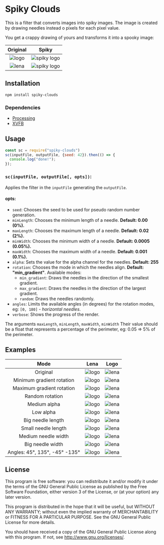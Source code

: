 # Spiky Clouds
This is a filter that converts images into spiky images.
The image is created by drawing needles instead o pixels for each pixel value.

You get a crappy drawing of yours and transforms it into a spooky image:

|Original|Spiky|
|:-------------------------:|:-------------------------:|
|![logo](docs/spiky-clouds.png)|![spiky logo](docs/spiky-clouds-min-gradient.png)|
|![lena](docs/lena.png)|![spiky logo](docs/lena-min-gradient.png)|


## Installation
```bash
npm install spiky-clouds
```
### Dependencies
-   [Processing](https://processing.org/)
-   [XVFB](https://www.x.org/archive/X11R7.7/doc/man/man1/Xvfb.1.xhtml)

## Usage
```javascript
const sc = require("spiky-clouds")
sc(inputFile, outputFile, {seed: 42}).then(() => {
  console.log("done!");
});
```
### `sc(inputFile, outputFile[, opts])`:
Applies the filter in the `inputFile` generating the `outputFile`.
#### opts:
-   `seed`: Chooses the seed to be used for pseudo random number generation.
-   `minLength`: Chooses the minimum length of a needle. **Default: 0.00 (0%).**
-   `maxLength`: Chooses the maximum length of a needle. **Default: 0.02 (2%).**
-   `minWidth`: Chooses the minimum width of a needle. **Default: 0.0005 (0.05%).**
-   `maxWidth`: Chooses the maximum width of a needle. **Default: 0.001 (0.1%).**
-   `alpha`: Sets the value for the alpha channel for the needles. **Default: 255**
-   `rotation`: Chooses the mode in which the needles align. **Default:
    "min_gradient"**. Available modes:
    -   `min_gradient`: Draws the needles in the direction of the smallest gradient.
    -   `max_gradient`: Draws the needles in the direction of the largest gradient.
    -   `random`: Draws the needles randomly.
-   `angles`: Limits the available angles (in degrees) for the rotation modes, eg: `[0, 180]` - *horizontal needles*.
-   `verbose`: Shows the progress of the render.

The arguments `maxLength`, `minLength`, `maxWidth`, `minWidth`
Their value should be a float that represents a percentage of the perimeter, eg:
0.05 => 5% of the perimeter.

## Examples

|Mode|Lena|Logo|
|:-------------------------:|:-------------------------:|:-------------------------:|
|Original|![logo](docs/spiky-clouds.png)|![lena](docs/lena.png)|
|Minimum gradient rotation|![logo](docs/spiky-clouds-min-gradient.png)|![lena](docs/lena-min-gradient.png)|
|Maximum gradient rotation|![logo](docs/spiky-clouds-max-gradient.png)|![lena](docs/lena-max-gradient.png)|
|Random rotation|![logo](docs/spiky-clouds-random.png)|![lena](docs/lena-random.png)|
|Medium alpha|![logo](docs/spiky-clouds-medium-alpha.png)|![lena](docs/lena-medium-alpha.png)|
|Low alpha|![logo](docs/spiky-clouds-low-alpha.png)|![lena](docs/lena-low-alpha.png)|
|Big needle length|![logo](docs/spiky-clouds-big-length.png)|![lena](docs/lena-big-length.png)|
|Small needle length|![logo](docs/spiky-clouds-small-length.png)|![lena](docs/lena-small-length.png)|
|Medium needle width|![logo](docs/spiky-clouds-medium-width.png)|![lena](docs/lena-medium-width.png)|
|Big needle width|![logo](docs/spiky-clouds-big-width.png)|![lena](docs/lena-big-width.png)|
|Angles: 45°, 135°, -45° -135°|![logo](docs/spiky-clouds-angles.png)|![lena](docs/lena-angles.png)|


## License
This program is free software: you can redistribute it and/or modify it under the terms of the GNU General Public License as published by the Free Software Foundation, either version 3 of the License, or (at your option) any later version.

This program is distributed in the hope that it will be useful, but WITHOUT ANY WARRANTY; without even the implied warranty of MERCHANTABILITY or FITNESS FOR A PARTICULAR PURPOSE.  See the GNU General Public License for more details.

You should have received a copy of the GNU General Public License along with this program.  If not, see <http://www.gnu.org/licenses/>.
